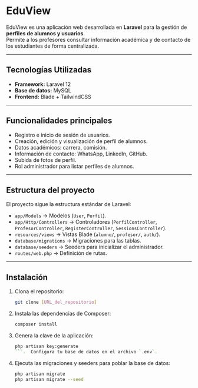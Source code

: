 #  EduView

EduView es una aplicación web desarrollada en **Laravel** para la gestión de **perfiles de alumnos y usuarios**.  
Permite a los profesores consultar información académica y de contacto de los estudiantes de forma centralizada.

---

## Tecnologías Utilizadas
- **Framework:** Laravel 12  
- **Base de datos:** MySQL  
- **Frontend:** Blade + TailwindCSS  

---

##  Funcionalidades principales
- Registro e inicio de sesión de usuarios.
- Creación, edición y visualización de perfil de alumnos.
- Datos académicos: carrera, comisión.
- Información de contacto: WhatsApp, LinkedIn, GitHub.
- Subida de fotos de perfil.
- Rol administrador para listar perfiles de alumnos.

---

##  Estructura del proyecto
El proyecto sigue la estructura estándar de Laravel:

- `app/Models` → Modelos (`User`, `Perfil`).
- `app/Http/Controllers` → Controladores (`PerfilController`, `ProfesorController`, `RegisterController`, `SessionsController`).
- `resources/views` → Vistas Blade (`alumno/`, `profesor/`, `auth/`).
- `database/migrations` → Migraciones para las tablas.
- `database/seeders` → Seeders para inicializar el administrador.
- `routes/web.php` → Definición de rutas.

---

##  Instalación

1.  Clona el repositorio:
    ```bash
    git clone [URL_del_repositorio]
    ```
2.  Instala las dependencias de Composer:
    ```bash
    composer install
    ```
3.  Genera la clave de la aplicación:
    ```bash
    php artisan key:generate
    ```.  Configura tu base de datos en el archivo `.env`.

5.  Ejecuta las migraciones y seeders para poblar la base de datos:
    ```bash
    php artisan migrate
    php artisan migrate --seed
    ```
